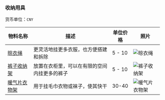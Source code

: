 ### 收纳用具

货币单位：`CNY`

物料名称 | 描述 | 单位价格 | 照片
----|------|----|-----
[晾衣绳](http://s.taobao.com/search?q=%C1%C0%D2%C2%C9%FE) | 更灵活地挂更多衣服，也方便搭建和拆除  | 5 - 10 | ![晾衣绳](http://g.search3.alicdn.com/img/bao/uploaded/i4/i2/TB1vjFyGpXXXXbaXpXXXXXXXXXX_!!0-item_pic.jpg_250x250.jpg)
[裤子收纳架](http://s.taobao.com/search?q=%BF%E3%D7%D3%CA%D5%C4%C9%BC%DC) | 放置在衣柜里，可以在有限的空间内挂更多的裤子  | 5 - 10 | ![裤子收纳架](http://g.search3.alicdn.com/img/i3/18311068968688043/TB28vhUaVXXXXcMXXXXXXXXXXXX_!!47068311-0-saturn_solar.jpg_270x270.jpg_.webp)
[暖气片衣物架](http://detail.tmall.com/item.htm?id=35868923172&mt=) | 用于挂毛巾衣物或袜子，使其快干 | 30-40 | ![暖气片衣物架](http://gi2.md.alicdn.com/bao/uploaded/i2/TB1QedLFVXXXXaCXpXXXXXXXXXX_!!0-item_pic.jpg_430x430q90.jpg)